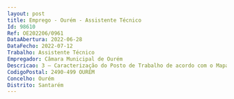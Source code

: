 ```yaml
--- 
layout: post
title: Emprego - Ourém - Assistente Técnico
Id: 98610
Ref: OE202206/0961
DataAbertura: 2022-06-28
DataFecho: 2022-07-12
Trabalho: Assistente Técnico
Empregador: Câmara Municipal de Ourém
Descricao: 3 – Caracterização do Posto de Trabalho de acordo com o Mapa de Pessoal em vigor  Executar funções inerentes às áreas de expediente, arquivo, secretaria, contabilidade  processamento de vencimentos, pessoal, alunos, aprovisionamento, economato, com vista a assegurar o regular funcionamento da Escola Agrupamento Assegurar a comunicação entre órgãos e entre estes e os particulares Assegurar o processamento de texto e organização da informação Recolher e efetuar apuramentos estatísticos elementares, mapas, quadros ou utilizar outra forma de transmissão eficaz de dados existentes Recolher, examinar, conferir e proceder à escrituração de dados relativos às transações financeiras e contabilísticas e assegurar a movimentação do fundo de maneio Manter os processos atualizados Organizar, calcular e desenvolver processos relativos à aquisição de material, equipamento, instalações ou serviços Manter atualizados os processos individuais dos trabalhadores, contabilizar faltas e ausências em geral, elaborar mapas para entidades externas, instruir processos disciplinares e outros Executar outras tarefas ou funções que lhe sejam superiormente incumbidas, em observância à sua área funcional competência
CodigoPostal: 2490-499 OURÉM
Concelho: Ourém
Distrito: Santarém
--- 
```

